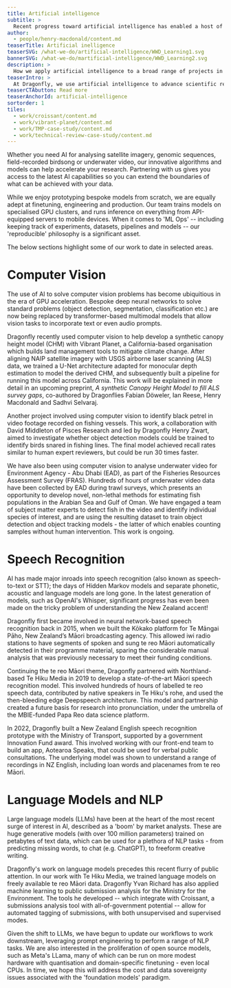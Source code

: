 ```yaml
---
title: Artificial intelligence
subtitle: >
  Recent progress toward artificial intelligence has enabled a host of new research, and augmented or improved existing approaches in several existing domains. Dragonfly has spent many years keeping abreast of the latest machine learning techniques, and applying them across a range of interesting projects.
author:
  - people/henry-macdonald/content.md
teaserTitle: Artificial inelligence
teaserSVG: /what-we-do/artificial-intelligence/WWD_Learning1.svg
bannerSVG: /what-we-do/martificial-intelligence/WWD_Learning2.svg
description: >
  How we apply artificial intelligence to a broad range of projects in our work.
teaserIntro: >
  At Dragonfly, we use artificial intelligence to advance scientific research and discovery. With over a decade of experience leveraging AI to solve complex problems, our team of data scientists are experts in a variety of machine learning applications, from computer vision to natural language processing and speech recognition. 
teaserCTAbutton: Read more
teaserAnchorId: artificial-intelligence
sortorder: 1
tiles:
  - work/croissant/content.md
  - work/vibrant-planet/content.md
  - work/TMP-case-study/content.md
  - work/technical-review-case-study/content.md
---
```


Whether you need AI for analysing satellite imagery, genomic sequences, field-recorded birdsong or underwater video, our innovative algorithms and models can help accelerate your research. Partnering with us gives you access to the latest AI capabilities so you can extend the boundaries of what can be achieved with your data.

While we enjoy prototyping bespoke models from scratch, we are equally adept at finetuning, engineering and production. Our team trains models on specialised GPU clusters, and runs inference on everything from API-equipped servers to mobile devices. When it comes to 'ML Ops' -- including keeping track of experiments, datasets, pipelines and models -- our 'reproducible' philosophy is a significant asset. 

The below sections highlight some of our work to date in selected areas.

# Computer Vision

The use of AI to solve computer vision problems has become ubiquitious in the era of GPU acceleration. Bespoke deep neural networks to solve standard problems (object detection, segmentation, classification etc.) are now being replaced by transformer-based multimodal models that allow vision tasks to incorporate text or even audio prompts.

Dragonfly recently used computer vision to help develop a synthetic canopy height model (CHM) with Vibrant Planet, a California-based organisation which builds land management tools to mitigate climate change. After aligning NAIP satellite imagery with USGS airborne laser scanning (ALS) data, we trained a U-Net architecture adapted for monocular depth estimation to model the derived CHM, and subsequently built a pipeline for running this model across California. This work will be explained in more detail in an upcoming preprint, *A synthetic Canopy Height Model to fill ALS survey
gaps*, co-authored by Dragonflies Fabian Döweler, Ian Reese, Henry Macdonald and Sadhvi Selvaraj.

Another project involved using computer vision to identify black petrel in video footage recorded on fishing vessels. This work, a collaboration with David Middleton of Pisces Research and led by Dragonfly Henry Zwart, aimed to investigate whether object detection models could be trained to identify birds snared in fishing lines. The final model achieved recall rates similar to human expert reviewers, but could be run 30 times faster.

We have also been using computer vision to analyse underwater video for Environment Agency - Abu Dhabi (EAD), as part of the Fisheries Resources Assessment Survey (FRAS). Hundreds of hours of underwater video data have been collected by EAD during trawl surveys, which presents an opportunity to develop novel, non-lethal methods for estimating fish populations in the Arabian Sea and Gulf of Oman. We have engaged a team of subject matter experts to detect fish in the video and identify individual species of interest, and are using the resulting dataset to train object detection and object tracking models - the latter of which enables counting samples without human intervention. This work is ongoing.


# Speech Recognition

AI has made major inroads into speech recognition (also known as speech-to-text or STT); the days of Hidden Markov models and separate phonetic, acoustic and language models are long gone. In the latest generation of models, such as OpenAI's Whisper, significant progress has even been made on the tricky problem of understanding the New Zealand accent!

Dragonfly first became involved in neural network-based speech recognition back in 2015, when we built the Kōkako platform for Te Māngai Pāho, New Zealand’s Māori broadcasting agency. This allowed iwi radio stations to have segments of spoken and sung te reo Māori automatically detected in their programme material, sparing the considerable manual analysis that was previously necessary to meet their funding conditions.

Continuing the te reo Māori theme, Dragonfly partnered with Northland-based Te Hiku Media in 2019 to develop a state-of-the-art Māori speech recognition model. This involved hundreds of hours of labelled te reo speech data, contributed by native speakers in Te Hiku's rohe, and used the then-bleeding edge Deepspeech architecture. This model and partnership created a future basis for research into pronunciation, under the umbrella of the MBIE-funded Papa Reo data science platform.

In 2022, Dragonfly built a New Zealand English speech recognition prototype with the Ministry of Transport, supported by a government Innovation Fund award. This involved working with our front-end team to build an app, Aotearoa Speaks, that could be used for verbal public consultations. The underlying model was shown to understand a range of recordings in NZ English, including loan words and placenames from te reo Māori.

# Language Models and NLP

Large language models (LLMs) have been at the heart of the most recent surge of interest in AI, described as a 'boom' by market analysts. These are huge generative models (with over 100 million parameters) trained on petabytes of text data, which can be used for a plethora of NLP tasks - from predicting missing words, to chat (e.g. ChatGPT), to freeform creative writing.

Dragonfly's work on language models precedes this recent flurry of public attention. In our work with Te Hiku Media, we trained language models on freely available te reo Māori data. Dragonfly Yvan Richard has also applied machine learning to public submission analysis for the Ministry for the Environment. The tools he developed -- which integrate with Croissant, a submissions analysis tool with all-of-government potential -- allow for automated tagging of submissions, with both unsupervised and supervised modes.

Given the shift to LLMs, we have begun to update our workflows to work downstream, leveraging prompt engineering to perform a range of NLP tasks. We are also interested in the proliferation of open source models, such as Meta's LLama, many of which can be run on more modest hardware with quantisation and domain-specific finetuning - even local CPUs. In time, we hope this will address the cost and data sovereignty issues associated with the 'foundation models' paradigm.
